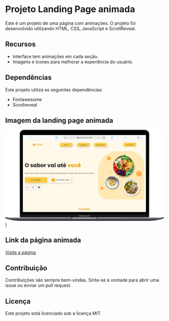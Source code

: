 # Projeto Landing Page animada

Este é um projeto de uma página com animações. O projeto foi desenvolvido utilizando HTML, CSS, JavaScript e ScrollReveal.

## Recursos

- Interface tem animações em cada seção.
- Imagens e ícones para melhorar a experiência do usuário.


## Dependências

Este projeto utiliza as seguintes dependências:

- Fontawesome
- Scrollreveal

## Imagem da landing page animada
![Texto Alternativo](https://github.com/marcosoliveira253/landingpage_animada/blob/main/src/images/Tela%20Macbook-Air.png))

## Link da página animada
<a href="https://landingpage-animada.netlify.app/#home" target="_blank">Visite a página</a>


## Contribuição

Contribuições são sempre bem-vindas. Sinta-se à vontade para abrir uma issue ou enviar um pull request.

## Licença

Este projeto está licenciado sob a licença MIT.
